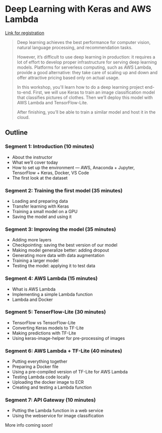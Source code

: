 # Deep Learning with Keras and AWS Lambda

[Link for registration](https://learning.oreilly.com/live-events/deep-learning-with-keras-and-aws-lambda/0636920060925/0636920060924/)

> Deep learning achieves the best performance for computer vision, natural language processing, and recommendation tasks.
> 
> However, it’s difficult to use deep learning in production: it requires a lot of effort to develop proper infrastructure for serving deep learning models. Platforms for serverless computing, such as AWS Lambda, provide a good alternative: they take care of scaling up and down and offer attractive pricing based only on actual usage.
> 
> In this workshop, you'll learn how to do a deep learning project end-to-end. First, we will use Keras to train an image classification model that classifies pictures of clothes. Then we’ll deploy this model with AWS Lambda and TensorFlow-Lite.
>
> After finishing, you’ll be able to train a similar model and host it in the cloud. 


## Outline

### Segment 1: Introduction (10 minutes)

* About the instructor
* What we’ll cover today
* How to set up the environment — AWS, Anaconda + Jupyter, TensorFlow + Keras, Docker, VS Code
* The first look at the dataset

### Segment 2: Training the first model (35 minutes)

* Loading and preparing data
* Transfer learning with Keras
* Training a small model on a GPU
* Saving the model and using it

### Segment 3: Improving the model (35 minutes)

* Adding more layers
* Checkpointing: saving the best version of our model
* Making model generalize better: adding dropout
* Generating more data with data augmentation
* Training a larger model
* Testing the model: applying it to test data

### Segment 4: AWS Lambda (15 minutes)

* What is AWS Lambda
* Implementing a simple Lambda function
* Lambda and Docker 

### Segment 5: TenserFlow-Lite (30 minutes)

* TensorFlow vs TensorFlow-Lite
* Converting Keras models to TF-Lite
* Making predictions with TF-Lite
* Using keras-image-helper for pre-processing of images

### Segment 6: AWS Lambda + TF-Lite (40 minutes)

* Putting everything together
* Preparing a Docker file 
* Using a pre-compiled version of TF-Lite for AWS Lambda
* Testing Lambda code locally
* Uploading the docker image to ECR 
* Creating and testing a Lambda function
  
### Segment 7: API Gateway (10 minutes)

* Putting the Lambda function in a web service
* Using the webservice for image classification


More info coming soon!
